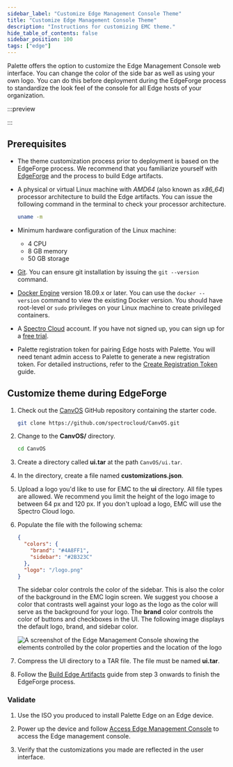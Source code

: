 ```yaml
---
sidebar_label: "Customize Edge Management Console Theme"
title: "Customize Edge Management Console Theme"
description: "Instructions for customizing EMC theme."
hide_table_of_contents: false
sidebar_position: 100
tags: ["edge"]
---
```


Palette offers the option to customize the Edge Management Console web interface. You can change the color of the side
bar as well as using your own logo. You can do this before deployment during the EdgeForge process to standardize the
look feel of the console for all Edge hosts of your organization.

:::preview

:::

## Prerequisites

- The theme customization process prior to deployment is based on the EdgeForge process. We recommend that you
  familiarize yourself with [EdgeForge](../../edgeforge-workflow/edgeforge-workflow.md) and the process to build Edge
  artifacts.

- A physical or virtual Linux machine with _AMD64_ (also known as _x86_64_) processor architecture to build the Edge
  artifacts. You can issue the following command in the terminal to check your processor architecture.

  ```bash
  uname -m
  ```

- Minimum hardware configuration of the Linux machine:

  - 4 CPU
  - 8 GB memory
  - 50 GB storage

- [Git](https://cli.github.com/manual/installation). You can ensure git installation by issuing the `git --version`
  command.

- [Docker Engine](https://docs.docker.com/engine/install/) version 18.09.x or later. You can use the `docker --version`
  command to view the existing Docker version. You should have root-level or `sudo` privileges on your Linux machine to
  create privileged containers.

- A [Spectro Cloud](https://console.spectrocloud.com) account. If you have not signed up, you can sign up for a
  [free trial](https://www.spectrocloud.com/free-tier/).

- Palette registration token for pairing Edge hosts with Palette. You will need tenant admin access to Palette to
  generate a new registration token. For detailed instructions, refer to the
  [Create Registration Token](/clusters/edge/site-deployment/site-installation/create-registration-token) guide.

## Customize theme during EdgeForge

1. Check out the [CanvOS](https://github.com/spectrocloud/CanvOS) GitHub repository containing the starter code.

   ```bash
   git clone https://github.com/spectrocloud/CanvOS.git
   ```

2. Change to the **CanvOS/** directory.

   ```bash
   cd CanvOS
   ```

3. Create a directory called **ui.tar** at the path `CanvOS/ui.tar`.

4. In the directory, create a file named **customizations.json**.

5. Upload a logo you'd like to use for EMC to the **ui** directory. All file types are allowed. We recommend you limit
   the height of the logo image to between 64 px and 120 px. If you don't upload a logo, EMC will use the Spectro Cloud
   logo.

6. Populate the file with the following schema:

   ```json
   {
     "colors": {
       "brand": "#4A8FF1",
       "sidebar": "#2B323C"
     },
     "logo": "/logo.png"
   }
   ```

   The sidebar color controls the color of the sidebar. This is also the color of the background in the EMC login
   screen. We suggest you choose a color that contrasts well against your logo as the logo as the color will serve as
   the background for your logo. The **brand** color controls the color of buttons and checkboxes in the UI. The
   following image displays the default logo, brand, and sidebar color.

   ![A screenshot of the Edge Management Console showing the elements controlled by the color properties and the location of the logo](/cluster_edge_emc_theming.png)

7. Compress the UI directory to a TAR file. The file must be named **ui.tar**.

8. Follow the [Build Edge Artifacts](../../edgeforge-workflow/palette-canvos/palette-canvos.md) guide from step 3
   onwards to finish the EdgeForge process.

### Validate

1. Use the ISO you produced to install Palette Edge on an Edge device.

2. Power up the device and follow [Access Edge Management Console](./access-console.md) to access the Edge management
   console.

3. Verify that the customizations you made are reflected in the user interface.
